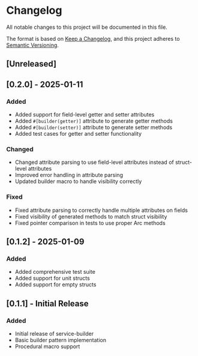 # Changelog

All notable changes to this project will be documented in this file.

The format is based on [Keep a Changelog](https://keepachangelog.com/en/1.0.0/),
and this project adheres to [Semantic Versioning](https://semver.org/spec/v2.0.0.html).

## [Unreleased]

## [0.2.0] - 2025-01-11

### Added
- Added support for field-level getter and setter attributes
- Added `#[builder(getter)]` attribute to generate getter methods
- Added `#[builder(setter)]` attribute to generate setter methods
- Added test cases for getter and setter functionality

### Changed
- Changed attribute parsing to use field-level attributes instead of struct-level attributes
- Improved error handling in attribute parsing
- Updated builder macro to handle visibility correctly

### Fixed
- Fixed attribute parsing to correctly handle multiple attributes on fields
- Fixed visibility of generated methods to match struct visibility
- Fixed pointer comparison in tests to use proper Arc methods

## [0.1.2] - 2025-01-09

### Added
- Added comprehensive test suite
- Added support for unit structs
- Added support for empty structs

## [0.1.1] - Initial Release

### Added
- Initial release of service-builder
- Basic builder pattern implementation
- Procedural macro support
